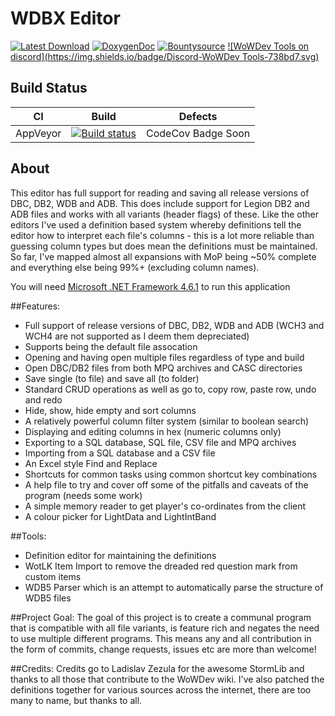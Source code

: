 # WDBX Editor

[![Latest Download](https://img.shields.io/badge/Latest-Download-blue.svg)](https://ci.appveyor.com/api/projects/majorcyto/wdbxeditor/artifacts/WDBXEditor.zip) [![DoxygenDoc](https://img.shields.io/badge/Docs-Doxygen-red.svg)](http://wdbxdocs.wowdev.info/) 
[![Bountysource](https://www.bountysource.com/badge/tracker?tracker_id=44220492)](https://www.bountysource.com/trackers/44220492-wowdevtools-wdbxeditor?utm_source=44433103&utm_medium=shield&utm_campaign=TRACKER_BADGE) [![WoWDev Tools on discord](https://img.shields.io/badge/Discord-WoWDev Tools-738bd7.svg)](https://discord.gg/9aVwPpb)


## Build Status

CI | Build | Defects
:------------: | :------------: | :------------:
AppVeyor | [![Build status](https://ci.appveyor.com/api/projects/status/y4sp6sijsdvu2v80/branch/master?svg=true)](https://ci.appveyor.com/project/majorcyto/wdbxeditor/branch/master) | CodeCov Badge Soon | 


## About
This editor has full support for reading and saving all release versions of DBC, DB2, WDB and ADB. This does include support for Legion DB2 and ADB files and works with all variants (header flags) of these.
Like the other editors I've used a definition based system whereby definitions tell the editor how to interpret each file's columns - this is a lot more reliable than guessing column types but does mean the definitions must be maintained. So far, I've mapped almost all expansions with MoP being ~50% complete and everything else being 99%+ (excluding column names).

You will need [Microsoft .NET Framework 4.6.1](https://www.microsoft.com/en-us/download/details.aspx?id=49982) to run this application

##Features:
* Full support of release versions of DBC, DB2, WDB and ADB (WCH3 and WCH4 are not supported as I deem them depreciated)
* Supports being the default file assocation
* Opening and having open multiple files regardless of type and build
* Open DBC/DB2 files from both MPQ archives and CASC directories
* Save single (to file) and save all (to folder)
* Standard CRUD operations as well as go to, copy row, paste row, undo and redo
* Hide, show, hide empty and sort columns
* A relatively powerful column filter system (similar to boolean search)
* Displaying and editing columns in hex (numeric columns only)
* Exporting to a SQL database, SQL file, CSV file and MPQ archives
* Importing from a SQL database and a CSV file
* An Excel style Find and Replace
* Shortcuts for common tasks using common shortcut key combinations
* A help file to try and cover off some of the pitfalls and caveats of the program (needs some work)
* A simple memory reader to get player's co-ordinates from the client
* A colour picker for LightData and LightIntBand

##Tools:
* Definition editor for maintaining the definitions
* WotLK Item Import to remove the dreaded red question mark from custom items
* WDB5 Parser which is an attempt to automatically parse the structure of WDB5 files

##Project Goal:
The goal of this project is to create a communal program that is compatible with all file variants, is feature rich and negates the need to use multiple different programs.
This means any and all contribution in the form of commits, change requests, issues etc are more than welcome!

##Credits:
Credits go to Ladislav Zezula for the awesome StormLib and thanks to all those that contribute to the WoWDev wiki.
I've also patched the definitions together for various sources across the internet, there are too many to name, but thanks to all.
